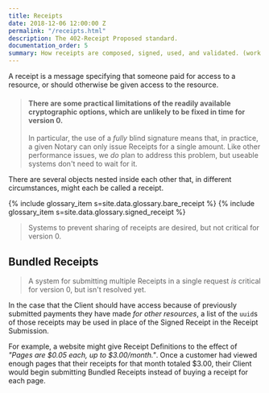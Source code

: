 ```yaml
---
title: Receipts
date: 2018-12-06 12:00:00 Z
permalink: "/receipts.html"
description: The 402-Receipt Proposed standard.
documentation_order: 5
summary: How receipts are composed, signed, used, and validated. (work in progress)
---
```


A receipt is a message specifying that someone paid for access to a resource, or should otherwise be given access to the resource.

> #### There are some practical limitations of the readily available cryptographic options, which are unlikely to be fixed in time for version 0.
> In particular, the use of a _fully_ blind signature means that, in practice, a given Notary can only issue Receipts for a single amount.
> Like other performance issues, we _do_ plan to address this problem, but useable systems don't need to wait for it.

There are several objects nested inside each other that, in different circumstances, might each be called a receipt.

{% include glossary_item s=site.data.glossary.bare_receipt %}
{% include glossary_item s=site.data.glossary.signed_receipt %}

> Systems to prevent sharing of receipts are desired, but not critical for version 0.

## Bundled Receipts

> A system for submitting multiple Receipts in a single request _is_ critical for version 0, but isn't resolved yet.

In the case that the Client should have access because of previously submitted payments they have made _for other resources_, 
a list of the `uuid`s of those receipts may be used in place of the Signed Receipt in the Receipt Submission.

For example, a website might give Receipt Definitions to the effect of _"Pages are \$0.05 each, up to \$3.00/month."_. 
Once a customer had viewed enough pages that their receipts for that month totaled \$3.00, 
their Client would begin submitting Bundled Receipts instead of buying a receipt for each page.
